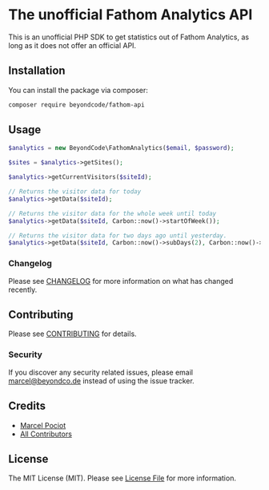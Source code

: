 # The unofficial Fathom Analytics API

This is an unofficial PHP SDK to get statistics out of Fathom Analytics, as long as it does not offer an official API.

## Installation

You can install the package via composer:

```bash
composer require beyondcode/fathom-api
```

## Usage

```php
$analytics = new BeyondCode\FathomAnalytics($email, $password);

$sites = $analytics->getSites();

$analytics->getCurrentVisitors($siteId);

// Returns the visitor data for today
$analytics->getData($siteId);

// Returns the visitor data for the whole week until today
$analytics->getData($siteId, Carbon::now()->startOfWeek());

// Returns the visitor data for two days ago until yesterday.
$analytics->getData($siteId, Carbon::now()->subDays(2), Carbon::now()->subDays(1));
```

### Changelog

Please see [CHANGELOG](CHANGELOG.md) for more information on what has changed recently.

## Contributing

Please see [CONTRIBUTING](CONTRIBUTING.md) for details.

### Security

If you discover any security related issues, please email marcel@beyondco.de instead of using the issue tracker.

## Credits

- [Marcel Pociot](https://github.com/mpociot)
- [All Contributors](../../contributors)

## License

The MIT License (MIT). Please see [License File](LICENSE.md) for more information.
